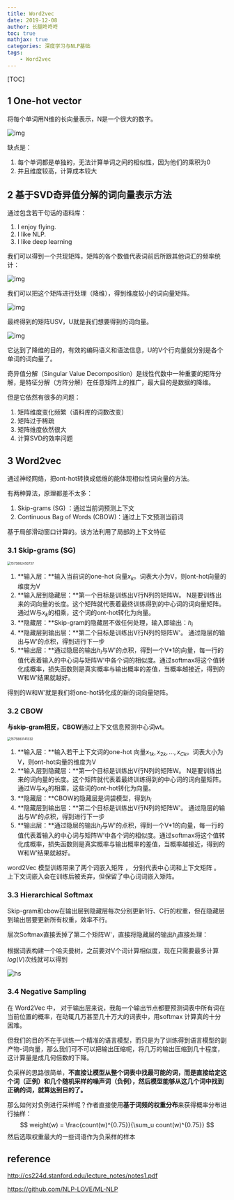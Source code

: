 ```yaml
---
title: Word2vec
date: 2019-12-08
author: 长腿咚咚咚
toc: true
mathjax: true
categories: 深度学习与NLP基础
tags:
	- Word2vec
---
```




[TOC]



## 1 One-hot vector

将每个单词用N维的长向量表示，N是一个很大的数字。



![img](word2vec/v2-4e2374fcb759404e1c16f56662093c9d_b.jpg)



缺点是：

1. 每个单词都是单独的，无法计算单词之间的相似性，因为他们的乘积为0
2. 并且维度较高，计算成本较大





## 2 基于SVD奇异值分解的词向量表示方法

通过包含若干句话的语料库：

1. I enjoy flying. 
2. I like NLP. 
3. I like deep learning

我们可以得到一个共现矩阵，矩阵的各个数值代表词前后所跟其他词汇的频率统计：



![img](word2vec/v2-c1864b26d102c8c63bf6bac88e769250_b.jpg)

我们可以把这个矩阵进行处理（降维），得到维度较小的词向量矩阵。

![img](word2vec/v2-1e6a5951b66d4f78ae26fef9b8b7e5ca_b.jpg)

最终得到的矩阵USV，U就是我们想要得到的词向量。

![img](word2vec/v2-6eb166d15516ea5bf488c357e88a0dda_b.jpg)

它达到了降维的目的，有效的编码语义和语法信息，U的V个行向量就分别是各个单词的词向量了。



奇异值分解（Singular Value Decomposition）是线性代数中一种重要的矩阵分解，是特征分解（方阵分解）在任意矩阵上的推广，最大目的是数据的降维。



但是它依然有很多的问题：

1. 矩阵维度变化频繁（语料库的词数改变）
2. 矩阵过于稀疏
3. 矩阵维度依然很大
4. 计算SVD的效率问题

## 3 Word2vec

通过神经网络，把ont-hot转换成低维的能体现相似性词向量的方法。

有两种算法，原理都差不太多：

1. Skip-grams (SG) ：通过当前词预测上下文
2. Continuous Bag of Words (CBOW)：通过上下文预测当前词

基于局部滑动窗口计算的。该方法利用了局部的上下文特征

### 3.1 Skip-grams (SG)

<img src="word2vec/1575882450737.png" alt="1575882450737" style="zoom: 50%;" />

1. **输入层：**输入当前词的one-hot 向量$x_{k}$。词表大小为V，则ont-hot向量的维度为V
2. **输入层到隐藏层：**第一个目标是训练出V行N列的矩阵W。 N是要训练出来的词向量的长度。这个矩阵就代表着最终训练得到的中心词的词向量矩阵。通过W与$x_k$的相乘，这个词的ont-hot转化为向量。
3. **隐藏层：**Skip-gram的隐藏层不做任何处理，输入即输出：$h_i$
4. **隐藏层到输出层：**第二个目标是训练出V行N列的矩阵W'。 通过隐层的输出与W'的点积，得到进行下一步
5. **输出层：**通过隐层的输出$h_i$与W'的点积，得到一个V*1的向量，每一行的值代表着输入的中心词与矩阵W’中各个词的相似度。通过softmax将这个值转化成概率，损失函数则是真实概率与输出概率的差值，当概率越接近，得到的W和W’结果就越好。

得到的W和W’就是我们将one-hot转化成的新的词向量矩阵。





### 3.2 CBOW

**与skip-gram相反，CBOW**通过上下文信息预测中心词wt。

<img src="word2vec/1575883141332.png" alt="1575883141332" style="zoom: 50%;" />

1. **输入层：**输入若干上下文词的one-hot 向量$x_{1k},x_{2k},...,x_{Ck}$。词表大小为V，则ont-hot向量的维度为V
2. **输入层到隐藏层：**第一个目标是训练出V行N列的矩阵W。 N是要训练出来的词向量的长度。这个矩阵就代表着最终训练得到的中心词的词向量矩阵。通过W与$x_k$的相乘，这些词的ont-hot转化为向量。
3. **隐藏层：**CBOW的隐藏层是词袋模型，得到$h_{i}$
4. **隐藏层到输出层：**第二个目标是训练出V行N列的矩阵W'。 通过隐层的输出与W'的点积，得到进行下一步
5. **输出层：**通过隐层的输出$h_i$与W'的点积，得到一个V*1的向量，每一行的值代表着输入的中心词与矩阵W’中各个词的相似度。通过softmax将这个值转化成概率，损失函数则是真实概率与输出概率的差值，当概率越接近，得到的W和W’结果就越好。



word2Vec 模型训练带来了两个词嵌入矩阵 ， 分别代表中心词和上下文矩阵 。 上下文词嵌入会在训练后被丢弃，但保留了中心词词嵌入矩阵。



### 3.3 Hierarchical Softmax

Skip-gram和cbow在输出层到隐藏层每次分别更新1行、C行的权重，但在隐藏层到输出层要更新所有权重，效率不行。

层次Softmax直接丢掉了第二个矩阵W'，直接将隐藏层的输出$h_{i}$直接处理：

根据词表构建一个哈夫曼树，之前要对V个词计算相似度，现在只需要最多计算$log(V)$次线就可以得到

![hs](word2vec/hs.png)

### 3.4 Negative Sampling

在 Word2Vec 中， 对于输出层来说，我每一个输出节点都要预测词表中所有词在当前位置的概率，在动辄几万甚至几十万大的词表中，用softmax 计算真的十分困难。 

但我们的目的不在于训练一个精准的语言模型，而只是为了训练得到语言模型的副产物-词向量，那么我们可不可以把输出压缩呢，将几万的输出压缩到几十程度，这计算量是成几何倍数的下降。

负采样的思路很简单，**不直接让模型从整个词表中找最可能的词，而是直接给定这个词（正例）和几个随机采样的噪声词（负例），然后模型能够从这几个词中找到正确的词，就算达到目的了。**

那么如何对负例进行采样呢？作者直接使用**基于词频的权重分布**来获得概率分布进行抽样：
$$
weight(w) = \frac{count(w)^{0.75}}{\sum_u count(w)^{0.75}}
$$
然后选取权重最大的一些词语作为负采样的样本

## reference

http://cs224d.stanford.edu/lecture_notes/notes1.pdf

https://github.com/NLP-LOVE/ML-NLP